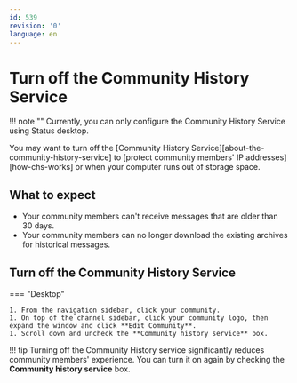 ```yaml
---
id: 539
revision: '0'
language: en
---
```


# Turn off the Community History Service

!!! note ""
Currently, you can only configure the Community History Service using Status desktop.

You may want to turn off the [Community History Service][about-the-community-history-service] to [protect community members' IP addresses][how-chs-works] or when your computer runs out of storage space.

## What to expect

- Your community members can't receive messages that are older than 30 days.
- Your community members can no longer download the existing archives for historical messages.

## Turn off the Community History Service

=== "Desktop"

    1. From the navigation sidebar, click your community.
    1. On top of the channel sidebar, click your community logo, then expand the window and click **Edit Community**.
    1. Scroll down and uncheck the **Community history service** box.

!!! tip
Turning off the Community History service significantly reduces community members' experience. You can turn it on again by checking the **Community history service** box.
